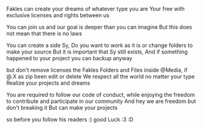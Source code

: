 Fakles can create your dreams of whatever type you are
Your free with exclusive licenses and rights between us 

You can join us and our goal is deeper than you can imagine
But this does not mean that there is no laws

You can create a side Sy, Do you want to work as it is or change folders to make your source
But it is important that Sy still exists, And if something happened to your project you can backup anyway

but don't remove licenses the Fakles Folders and Files inside @Media, if @.X as zip been edit or delete
We respect all the world no matter your type Realize your projects and dreams

You are required to follow our code of conduct, while enjoying the freedom to contribute and participate in our community
And hey we are freedom but don't breaking it 
But can make your projects

so before you follow his readers :)
good Luck :3
:D

